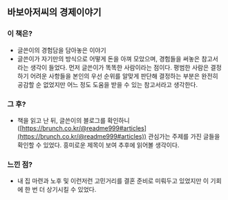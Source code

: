 ## 바보아저씨의 경제이야기

### 이 책은?

- 글쓴이의 경험담을 담아놓은 이야기
- 글쓴이가 자기만의 방식으로 어떻게 돈을 아껴 모았으며, 경험들을 써놓은 참고서 라는 생각이 들었다. 먼저 글쓴이가 똑똑한 사람이라는 점이다. 평범한 사람은 결정하기 어려운 사항들을 본인의 우선 순위를 알맞게 판단해 결정하는 부분은 완전히 공감할 순 없었지만 어느 정도 도움을 받을 수 있는 참고서라고 생각한다.

### 그 후?

- 책을 읽고 난 뒤, 글쓴이의 블로그를 확인하니([https://brunch.co.kr/@readme999#articles](https://brunch.co.kr/@readme999#articles)) 관심가는 주제를 가진 글들을 확인할 수 있었다. 흥미로운 제목이 보여 추후에 읽어볼 생각이다.

### 느낀 점?

- 내 집 마련과 노후 및 이런저런 고민거리를 결혼 준비로 미뤄두고 있었지만 이 기회에 한 번 더 상기시킬 수 있었다.
